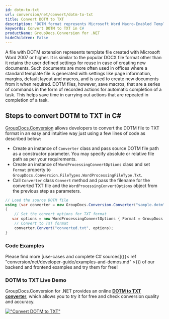 ```yaml
---
id: dotm-to-txt
url: conversion/net/convert/dotm-to-txt
title: Convert DOTM to TXT
description: "DOTM format represents Microsoft Word Macro-Enabled Template with .dotm extension. Learn how to convert DOTM to TXT file programmatically in C# language using GroupDocs.Conversion for .NET library."
keywords: Convert DOTM to TXT in C#
productName: GroupDocs.Conversion for .NET
hideChildren: False
---
```


A file with DOTM extension represents template file created with Microsoft Word 2007 or higher. It is similar to the popular DOCX file format other than it retains the user defined settings for reuse in case of creating new documents. Such documents are more often used in offices where a standard template file is generated with settings like page information, margins, default layout and macros, and is used to create new documents from it when required. DOTM files, however, save macros, that are a series of commands in the form of recorded actions for automatic completion of a task. This helps save time in carrying out actions that are repeated in completion of a task.

## Steps to convert DOTM to TXT in C#

[GroupDocs.Conversion](https://products.groupdocs.com/conversion/net) allows developers to convert the DOTM file to TXT format in an easy and intuitive way just using a few lines of code as described below:

* Create an instance of `Converter` class and pass source DOTM file path as a constructor parameter. You may specify absolute or relative file path as per your requirements. 
* Create an instance of `WordProcessingConvertOptions` class and set `Format` property to `GroupDocs.Conversion.FileTypes.WordProcessingFileType.Txt`.
* Call `Converter` class `Convert` method and pass the filename for the converted TXT file and the `WordProcessingConvertOptions` object from the previous step as parameters.

```csharp
// Load the source DOTM file
using (var converter = new GroupDocs.Conversion.Converter("sample.dotm"))
{
    // Set the convert options for TXT format
   var options = new WordProcessingConvertOptions { Format = GroupDocs.Conversion.FileTypes.WordProcessingFileType.Txt };
    // Convert to TXT format
    converter.Convert("converted.txt", options);
}
```

### Code Examples

Please find more [use-cases and complete C# sources]({{< ref "conversion/net/developer-guide/examples-and-demos.md" >}}) of our backend and frontend examples and try them for free!

### DOTM to TXT Live Demo

GroupDocs.Conversion for .NET provides an online [**DOTM to TXT converter**](https://products.groupdocs.app/conversion/dotm-to-txt), which allows you to try it for free and check conversion quality and accuracy.

[!["Convert DOTM to TXT"](conversion/net/images/convert-to-txt/convert-dotm-to-txt.png)](https://products.groupdocs.app/conversion/dotm-to-txt)